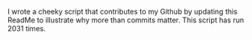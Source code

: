 I wrote a cheeky script that contributes to my Github by updating this ReadMe to illustrate why more than commits matter. This script has run 2031 times.